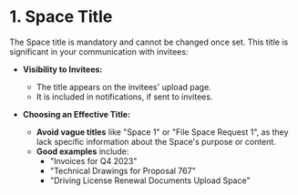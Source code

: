 # 1. Space Title

The Space title is mandatory and cannot be changed once set.  This title is significant in your communication with invitees:

- **Visibility to Invitees:**
  - The title appears on the invitees' upload page.
  - It is included in notifications, if sent to invitees.

- **Choosing an Effective Title:**
  - **Avoid vague titles** like "Space 1" or "File Space Request 1", as they lack specific information about the Space's purpose or content.
  - **Good examples** include:
    - "Invoices for Q4 2023"
    - "Technical Drawings for Proposal 767"
    - "Driving License Renewal Documents Upload Space"



